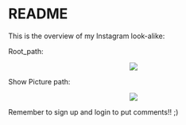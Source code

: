 # README

This is the overview of my Instagram look-alike:


Root_path:

<p align="center">
    <img src="http://i64.tinypic.com/2vlnzt1.png">
		
</p>


Show Picture path:

<p align="center">
    <img src="http://i68.tinypic.com/bhnogg.jpg">
		
</p>

Remember to sign up and login to put comments!! ;)
